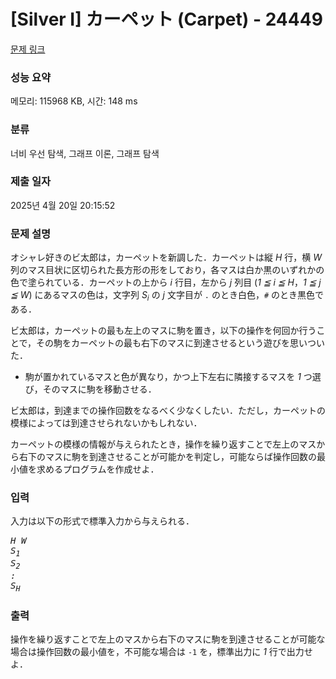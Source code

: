 # [Silver I] カーペット (Carpet) - 24449 

[문제 링크](https://www.acmicpc.net/problem/24449) 

### 성능 요약

메모리: 115968 KB, 시간: 148 ms

### 분류

너비 우선 탐색, 그래프 이론, 그래프 탐색

### 제출 일자

2025년 4월 20일 20:15:52

### 문제 설명

<p>オシャレ好きのビ太郎は，カーペットを新調した．カーペットは縦 <var>H</var> 行，横 <var>W</var> 列のマス目状に区切られた長方形の形をしており，各マスは白か黒のいずれかの色で塗られている．カーペットの上から <var>i</var> 行目，左から <var>j</var> 列目 (<var>1 ≦ i ≦ H</var>，<var>1 ≦ j ≦ W</var>) にあるマスの色は，文字列 <var>S<sub>i</sub></var> の <var>j</var> 文字目が <code>.</code> のとき白色，<code>#</code> のとき黒色である．</p>

<p>ビ太郎は，カーペットの最も左上のマスに駒を置き，以下の操作を何回か行うことで，その駒をカーペットの最も右下のマスに到達させるという遊びを思いついた．</p>

<ul>
	<li>駒が置かれているマスと色が異なり，かつ上下左右に隣接するマスを <var>1</var> つ選び，そのマスに駒を移動させる．</li>
</ul>

<p>ビ太郎は，到達までの操作回数をなるべく少なくしたい．ただし，カーペットの模様によっては到達させられないかもしれない．</p>

<p>カーペットの模様の情報が与えられたとき，操作を繰り返すことで左上のマスから右下のマスに駒を到達させることが可能かを判定し，可能ならば操作回数の最小値を求めるプログラムを作成せよ．</p>

### 입력 

 <p>入力は以下の形式で標準入力から与えられる．</p>

<pre><var>H</var> <var>W</var>
<var>S<sub>1</sub></var>
<var>S<sub>2</sub></var>
<var>:</var>
<var>S<sub>H</sub></var></pre>

### 출력 

 <p>操作を繰り返すことで左上のマスから右下のマスに駒を到達させることが可能な場合は操作回数の最小値を，不可能な場合は <code>-1</code> を，標準出力に <var>1</var> 行で出力せよ．</p>

